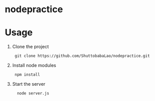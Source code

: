 # nodepractice
 
# Usage 

1. Clone the project

        git clone https://github.com/ShuttobabaLao/nodepractice.git
        
2. Install node modules

        npm install
        
        
3. Start the server

         node server.js

